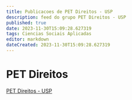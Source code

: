 ```yaml
---
title: Publicacoes de PET Direitos - USP 
description: feed do grupo PET Direitos - USP
published: true
date: 2023-11-30T15:09:28.627319
tags: Ciencias Sociais Aplicadas
editor: markdown
dateCreated: 2023-11-30T15:09:28.627319
---
```


# PET Direitos
[PET Direitos - USP](/grupo/44PETDireitosUSP.md)